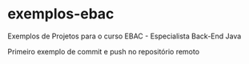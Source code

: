 # exemplos-ebac
Exemplos de Projetos para o curso EBAC - Especialista Back-End Java

Primeiro exemplo de commit e push no repositório remoto
